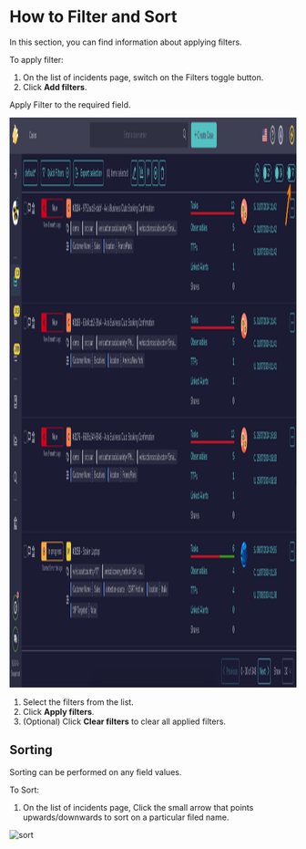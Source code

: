 # How to Filter and Sort

In this section, you can find information about applying filters.

To apply filter:

1. On the list of incidents page, switch on the Filters toggle button.
1. Click **Add filters**.

Apply Filter to the required field.

   <img src="/thehive/images/user-guides/analyst-corner/filters.png" alt="filters" width="1000" height="1000"/>

1. Select the filters from the list.
1. Click **Apply filters**.
1. (Optional) Click **Clear filters** to clear all applied filters.

## Sorting

Sorting can be performed on any field values.  

To Sort:

1. On the list of incidents page, Click the small arrow that points upwards/downwards to sort on a particular filed name. 

<img src="/thehive/images/user-guides/analyst-corner/sort.png" alt="sort" width="1000" height="1000"/>

